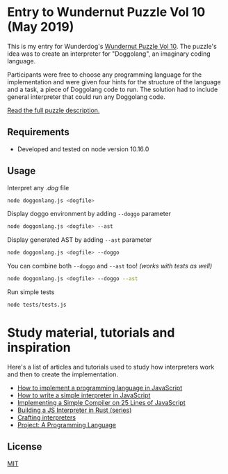# Entry to Wundernut Puzzle Vol 10 (May 2019)

This is my entry for Wunderdog's
[Wundernut Puzzle Vol 10](https://wunder.dog/pahkina). The puzzle's idea was to
create an interpreter for "Doggolang", an imaginary coding language.

Participants were free to choose any programming language for the implementation
and were given four hints for the structure of the language and a task, a piece
of Doggolang code to run. The solution had to include general interpreter that
could run any Doggolang code.

[Read the full puzzle description.](https://github.com/wunderdogsw/wunderpahkina-vol10)

## Requirements

- Developed and tested on node version 10.16.0

## Usage

Interpret any _.dog_ file

```bash
node doggonlang.js <dogfile>
```

Display doggo environment by adding `--doggo` parameter

```bash
node doggonlang.js <dogfile> --ast
```

Display generated AST by adding `--ast` parameter

```bash
node doggonlang.js <dogfile> --doggo
```

You can combine both `--doggo` and `--ast` too! _(works with tests as well)_

```bash
node doggonlang.js <dogfile> --doggo --ast
```

Run simple tests

```bash
node tests/tests.js
```

# Study material, tutorials and inspiration

Here's a list of articles and tutorials used to study how interpreters work and
then to create the implementation.

- [How to implement a programming language in JavaScript](http://lisperator.net/pltut/)
- [How to write a simple interpreter in JavaScript](https://www.codeproject.com/Articles/345888/How-to-Write-a-Simple-Interpreter-in-JavaScript)
- [Implementing a Simple Compiler on 25 Lines of JavaScript](https://blog.mgechev.com/2017/09/16/developing-simple-interpreter-transpiler-compiler-tutorial/)
- [Building a JS Interpreter in Rust (series)](https://jason-williams.co.uk/building-a-js-interpreter-in-rust-part-1/)
- [Crafting interpreters](https://craftinginterpreters.com/contents.html)
- [Project: A Programming Language](https://eloquentjavascript.net/12_language.html)

## License

[MIT](https://github.com/saple/wundernut-may-2019/blob/master/README.md)
